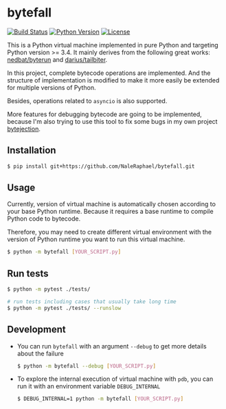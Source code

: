 # bytefall

[![Build Status](https://travis-ci.com/NaleRaphael/bytefall.svg?branch=master)](https://travis-ci.com/NaleRaphael/bytefall)
[![Python Version](https://img.shields.io/badge/python-3.4%20|%203.5%20|%203.6%20|%203.7%20|%203.8-orange)](https://www.python.org/downloads/)
[![License](https://img.shields.io/badge/license-MIT-blue)](LICENSE)

This is a Python virtual machine implemented in pure Python and targeting Python version >= 3.4. It mainly derives from the following great works: [nedbat/byterun][nedbat_byterun] and [darius/tailbiter][darius_tailbiter].

In this project, complete bytecode operations are implemented. And the structure of implementation is modified to make it more easily be extended for multiple versions of Python.

Besides, operations related to `asyncio` is also supported.

More features for debugging bytecode are going to be implemented, because I'm also trying to use this tool to fix some bugs in my own project [bytejection][bytejection].

## Installation
```bash
$ pip install git+https://github.com/NaleRaphael/bytefall.git
```

## Usage
Currently, version of virtual machine is automatically chosen according to your base Python runtime. Because it requires a base runtime to compile Python code to bytecode.

Therefore, you may need to create different virtual environment with the version of Python runtime you want to run this virtual machine.

```bash
$ python -m bytefall [YOUR_SCRIPT.py]
```

## Run tests
```bash
$ python -m pytest ./tests/

# run tests including cases that usually take long time
$ python -m pytest ./tests/ --runslow
```

## Development
- You can run `bytefall` with an argument `--debug` to get more details about the failure
    ```bash
    $ python -m bytefall --debug [YOUR_SCRIPT.py]
    ```

- To explore the internal execution of virtual machine with `pdb`, you can run it with an environment variable `DEBUG_INTERNAL`
    ```bash
    $ DEBUG_INTERNAL=1 python -m bytefall [YOUR_SCRIPT.py]
    ```

[nedbat_byterun]: https://github.com/nedbat/byterun
[darius_tailbiter]: https://github.com/darius/tailbiter
[bytejection]: https://github.com/naleraphael/bytejection

